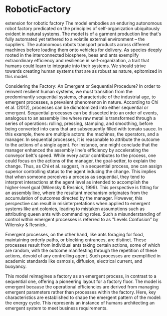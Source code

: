 # RoboticFactory
extension for robotic factory
The model embodies an enduring autonomous robot factory predicated on the principles of self-organization ubiquitously evident in natural systems. The model is of a garment production line that's fully automated yet tethered to a volatile external environment – the suppliers. The autonomous robots transport products across different machines before loading them onto vehicles for delivery. As species deeply rooted in the interconnected biosphere, bees and ants exemplify extraordinary efficiency and resilience in self-organization, a trait that humans could learn to integrate into their systems. We should strive towards creating human systems that are as robust as nature, epitomized in this model.

Considering the Factory: An Emergent or Sequential Procedure?
In order to reinvent resilient human systems, we must transition from the predominantly sequential systems, characteristic of the industrial age, to emergent processes, a prevalent phenomenon in nature. According to Chi et al. (2012), processes can be dichotomized into either sequential or emergent. Sequential processes can be dissected into an order of events, analogous to an assembly line where raw metal is transformed through a series of operations: rolling, pressing, stamping, and smoothing, before being converted into cans that are subsequently filled with tomato sauce. In this example, there are multiple actors: the machines, the operators, and a manager. In sequential processes, it is reasonable to attribute the outcome to the actions of a single agent. For instance, one might conclude that the manager enhanced the assembly line's efficiency by accelerating the conveyor belt's speed. While every actor contributes to the process, one could focus on the actions of the manager, the goal-setter, to explain the change. Thus, as Chi et al. suggest, in a sequential process, one can assign superior controlling status to the agent inducing the change. This implies that when someone perceives a process as sequential, they tend to interpret interactions at the agent level as intended to accomplish the higher-level goal (Wilensky & Resnick, 1999). This perspective is fitting for an assembly line, where the resultant mechanism originates from the accumulation of outcomes directed by the manager. However, this perspective can result in misinterpretations when applied to emergent systems like ant colonies, leading to mistaken assumptions such as attributing queen ants with commanding roles. Such a misunderstanding of control within emergent processes is referred to as "Levels Confusion" by Wilensky & Resnick.

Emergent processes, on the other hand, like ants foraging for food, maintaining orderly paths, or blocking entrances, are distinct. These processes result from individual ants taking certain actions, some of which are random, with the outcome manifesting through the repetition of these actions, devoid of any controlling agent. Such processes are exemplified in academic standards like osmosis, diffusion, electrical current, and buoyancy.

This model reimagines a factory as an emergent process, in contrast to a sequential one, offering a pioneering layout for a factory floor. The model is emergent because the operational efficiencies are derived from managing emergent parameters rather than processes within the factory. Here, key characteristics are established to shape the emergent pattern of the model: the energy cycle. This represents an instance of humans architecting an emergent system to meet business requirements.
